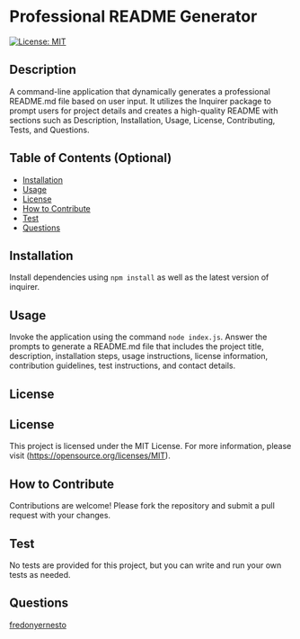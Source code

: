 # Professional README Generator

  [![License: MIT](https://img.shields.io/badge/License-MIT-yellow.svg)](https://opensource.org/licenses/MIT)
          
## Description
A command-line application that dynamically generates a professional README.md file based on user input. It utilizes the Inquirer package to prompt users for project details and creates a high-quality README with sections such as Description, Installation, Usage, License, Contributing, Tests, and Questions.

## Table of Contents (Optional)
- [Installation](#installation)
- [Usage](#usage)
- [License](#license)
- [How to Contribute](#how-to-contribute)
- [Test](#test)
- [Questions](#questions)
          
## Installation 
Install dependencies using `npm install` as well as the latest version of inquirer.

## Usage
Invoke the application using the command `node index.js`. Answer the prompts to generate a README.md file that includes the project title, description, installation steps, usage instructions, license information, contribution guidelines, test instructions, and contact details.

## License
## License
This project is licensed under the MIT License. For more information, please visit (https://opensource.org/licenses/MIT).

## How to Contribute
Contributions are welcome! Please fork the repository and submit a pull request with your changes.

## Test
No tests are provided for this project, but you can write and run your own tests as needed.

## Questions
[fredonyernesto](https://github.com/fredonyernesto)
